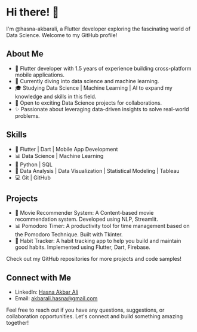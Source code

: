 # Hi there! 👋

I'm @hasna-akbarali, a Flutter developer exploring the fascinating world of Data Science. Welcome to my GitHub profile!

## About Me

- 📱 Flutter developer with 1.5 years of experience building cross-platform mobile applications.
- 🌱 Currently diving into data science and machine learning.
- 🎓 Studying Data Science | Machine Learning | AI to expand my knowledge and skills in this field.
- 💼 Open to exciting Data Science projects for collaborations.
- ✨ Passionate about leveraging data-driven insights to solve real-world problems.

## Skills

- 📱 Flutter | Dart | Mobile App Development
- 📊 Data Science | Machine Learning
- 🐍 Python | SQL
- 🧮 Data Analysis | Data Visualization | Statistical Modeling | Tableau
- 💻 Git | GitHub

## Projects

- 🔬 Movie Recommender System: A Content-based movie recommendation system. Developed using NLP, Streamlit.
- 📊 Pomodoro Timer: A productivity tool for time management based on the Pomodoro Technique. Built with Tkinter.
- 🤖 Habit Tracker: A habit tracking app to help you build and maintain good habits. Implemented using Flutter, Dart, Firebase.

Check out my GitHub repositories for more projects and code samples!

## Connect with Me

- LinkedIn: [Hasna Akbar Ali ](https://www.linkedin.com/in/hasna-akbar-ali-1485981b0/)
- Email: akbarali.hasna@gmail.com

Feel free to reach out if you have any questions, suggestions, or collaboration opportunities. Let's connect and build something amazing together!
